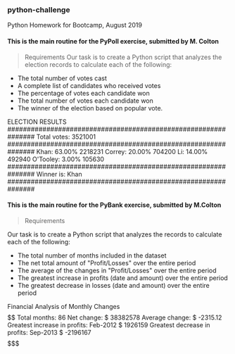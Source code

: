 ### python-challenge
Python Homework for Bootcamp, August 2019

#### This is the main routine for the PyPoll exercise, submitted by M. Colton

> Requirements
  Our task is to create a Python script that analyzes the election records to calculate each of the following:
  * The total number of votes cast
  * A complete list of candidates who received votes
  * The percentage of votes each candidate won
  * The total number of votes each candidate won
  * The winner of the election based on popular vote.

ELECTION RESULTS
###############################################################
Total votes: 3521001
###############################################################
Khan: 63.00% 2218231
Correy: 20.00% 704200
Li: 14.00% 492940
O'Tooley: 3.00% 105630
###############################################################
Winner is: Khan
###############################################################


#### This is the main routine for the PyBank exercise, submitted by M.Colton

> Requirements

  Our task is to create a Python script that analyzes the records to calculate each of the following:

  * The total number of months included in the dataset
  * The net total amount of "Profit/Losses" over the entire period
  * The average of the changes in "Profit/Losses" over the entire period
  * The greatest increase in profits (date and amount) over the entire period
  * The greatest decrease in losses (date and amount) over the entire period

Financial Analysis of Monthly Changes
$$$$$$$$$$$$$$$$$$$$$$$$$$$$$$$$$$$$$$$$$$$$$$$$$$$$$$$$$$$$$$
Total months: 		86
Net change: 	$ 38382578
Average change: $ -2315.12
Greatest increase in profits: 	Feb-2012 	$  1926159
Greatest decrease in profits: 	Sep-2013 	$ -2196167
$$$$$$$$$$$$$$$$$$$$$$$$$$$$$$$$$$$$$$$$$$$$$$$$$$$$$$$$$$$$$$$
